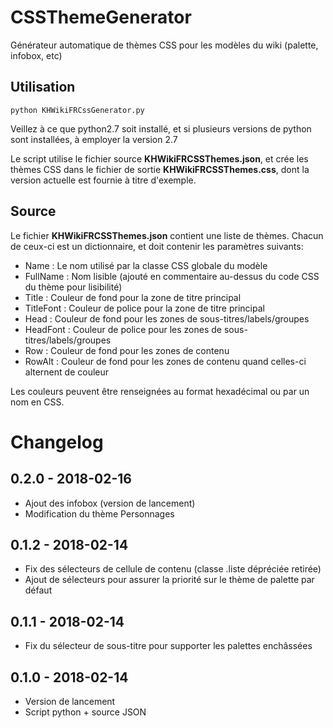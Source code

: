 # CSSThemeGenerator
Générateur automatique de thèmes CSS pour les modèles du wiki (palette, infobox, etc)

## Utilisation
` python KHWikiFRCssGenerator.py `

Veillez à ce que python2.7 soit installé, et si plusieurs versions de python sont installées, à employer la version 2.7

Le script utilise le fichier source __KHWikiFRCSSThemes.json__, et crée les thèmes CSS dans le fichier de sortie __KHWikiFRCSSThemes.css__, dont la version actuelle est fournie à titre d'exemple.

## Source
Le fichier __KHWikiFRCSSThemes.json__ contient une liste de thèmes. Chacun de ceux-ci est un dictionnaire, et doit contenir les paramètres suivants:

 * Name : Le nom utilisé par la classe CSS globale du modèle
 * FullName : Nom lisible (ajouté en commentaire au-dessus du code CSS du thème pour lisibilité)
 * Title : Couleur de fond pour la zone de titre principal
 * TitleFont : Couleur de police pour la zone de titre principal
 * Head : Couleur de fond pour les zones de sous-titres/labels/groupes
 * HeadFont : Couleur de police pour les zones de sous-titres/labels/groupes
 * Row : Couleur de fond pour les zones de contenu
 * RowAlt : Couleur de fond pour les zones de contenu quand celles-ci alternent de couleur

Les couleurs peuvent être renseignées au format hexadécimal ou par un nom en CSS.

# Changelog

## 0.2.0 - 2018-02-16
 * Ajout des infobox (version de lancement)
 * Modification du thème Personnages

## 0.1.2 - 2018-02-14
 * Fix des sélecteurs de cellule de contenu (classe .liste dépréciée retirée)
 * Ajout de sélecteurs pour assurer la priorité sur le thème de palette par défaut

## 0.1.1 - 2018-02-14
 * Fix du sélecteur de sous-titre pour supporter les palettes enchâssées

## 0.1.0 - 2018-02-14
 * Version de lancement
 * Script python + source JSON